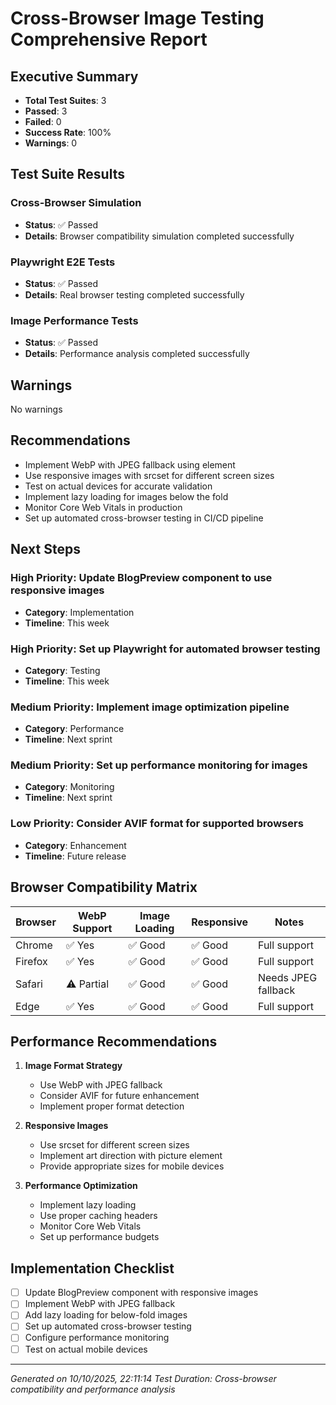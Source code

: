# Cross-Browser Image Testing Comprehensive Report

## Executive Summary

- **Total Test Suites**: 3
- **Passed**: 3
- **Failed**: 0
- **Success Rate**: 100%
- **Warnings**: 0

## Test Suite Results


### Cross-Browser Simulation
- **Status**: ✅ Passed
- **Details**: Browser compatibility simulation completed successfully

### Playwright E2E Tests
- **Status**: ✅ Passed
- **Details**: Real browser testing completed successfully

### Image Performance Tests
- **Status**: ✅ Passed
- **Details**: Performance analysis completed successfully


## Warnings

No warnings

## Recommendations

- Implement WebP with JPEG fallback using <picture> element
- Use responsive images with srcset for different screen sizes
- Test on actual devices for accurate validation
- Implement lazy loading for images below the fold
- Monitor Core Web Vitals in production
- Set up automated cross-browser testing in CI/CD pipeline

## Next Steps


### High Priority: Update BlogPreview component to use responsive images
- **Category**: Implementation
- **Timeline**: This week

### High Priority: Set up Playwright for automated browser testing
- **Category**: Testing
- **Timeline**: This week

### Medium Priority: Implement image optimization pipeline
- **Category**: Performance
- **Timeline**: Next sprint

### Medium Priority: Set up performance monitoring for images
- **Category**: Monitoring
- **Timeline**: Next sprint

### Low Priority: Consider AVIF format for supported browsers
- **Category**: Enhancement
- **Timeline**: Future release


## Browser Compatibility Matrix

| Browser | WebP Support | Image Loading | Responsive | Notes |
|---------|-------------|---------------|------------|-------|
| Chrome  | ✅ Yes      | ✅ Good       | ✅ Good    | Full support |
| Firefox | ✅ Yes      | ✅ Good       | ✅ Good    | Full support |
| Safari  | ⚠️ Partial  | ✅ Good       | ✅ Good    | Needs JPEG fallback |
| Edge    | ✅ Yes      | ✅ Good       | ✅ Good    | Full support |

## Performance Recommendations

1. **Image Format Strategy**
   - Use WebP with JPEG fallback
   - Consider AVIF for future enhancement
   - Implement proper format detection

2. **Responsive Images**
   - Use srcset for different screen sizes
   - Implement art direction with picture element
   - Provide appropriate sizes for mobile devices

3. **Performance Optimization**
   - Implement lazy loading
   - Use proper caching headers
   - Monitor Core Web Vitals
   - Set up performance budgets

## Implementation Checklist

- [ ] Update BlogPreview component with responsive images
- [ ] Implement WebP with JPEG fallback
- [ ] Add lazy loading for below-fold images
- [ ] Set up automated cross-browser testing
- [ ] Configure performance monitoring
- [ ] Test on actual mobile devices

---
*Generated on 10/10/2025, 22:11:14*
*Test Duration: Cross-browser compatibility and performance analysis*
